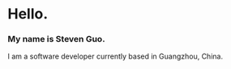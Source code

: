 # Hello.

### My name is Steven Guo.

I am a software developer currently based in Guangzhou, China. 
